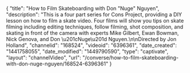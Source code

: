 {
    "title": "How to Film Skateboarding with Don \"Nuge\" Nguyen",
    "description": "This is a four part series for Cons Project, providing a DIY lesson on how to film a skate video. Four films will show you tips on skate filming including editing techniques, follow filming, shot composition, and skating in front of the camera with experts Mike Gilbert, Ewan Bowman, Nick Genova, and Don \u201cNuge\u201d Nguyen.\n\nDirected by Jon Holland",
    "channelid": "168524",
    "videoid": "6396361",
    "date_created": "1441758055",
    "date_modified": "1449790590",
    "type": "captivate",
    "layout": "channelVideo",
    "url": "\/converse\/how-to-film-skateboarding-with-don-nuge-nguyen\/168524-6396361"
}